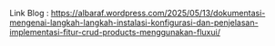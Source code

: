 Link Blog    : https://albaraf.wordpress.com/2025/05/13/dokumentasi-mengenai-langkah-langkah-instalasi-konfigurasi-dan-penjelasan-implementasi-fitur-crud-products-menggunakan-fluxui/
